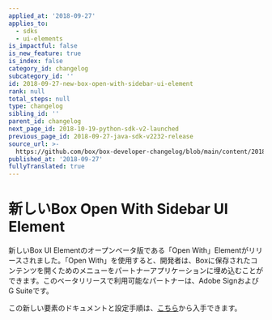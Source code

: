 ```yaml
---
applied_at: '2018-09-27'
applies_to:
  - sdks
  - ui-elements
is_impactful: false
is_new_feature: true
is_index: false
category_id: changelog
subcategory_id: ''
id: 2018-09-27-new-box-open-with-sidebar-ui-element
rank: null
total_steps: null
type: changelog
sibling_id: ''
parent_id: changelog
next_page_id: 2018-10-19-python-sdk-v2-launched
previous_page_id: 2018-09-27-java-sdk-v2232-release
source_url: >-
  https://github.com/box/box-developer-changelog/blob/main/content/2018/09-27-new-box-open-with-sidebar-ui-element.md
published_at: '2018-09-27'
fullyTranslated: true
---
```

# 新しいBox Open With Sidebar UI Element

新しいBox UI Elementのオープンベータ版である「Open With」Elementがリリースされました。「Open With」を使用すると、開発者は、Boxに保存されたコンテンツを開くためのメニューをパートナーアプリケーションに埋め込むことができます。このベータリリースで利用可能なパートナーは、Adobe SignおよびG Suiteです。

この新しい要素のドキュメントと設定手順は、[こちら](guide://embed/ui-elements)から入手できます。
